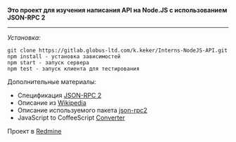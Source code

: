 **Это проект для изучения написания API на Node.JS с использованием JSON-RPC 2**

----------

*Установка:*

    git clone https://gitlab.globus-ltd.com/k.keker/Interns-NodeJS-API.git
    npm install - установка зависимостей
    npm start - запуск сервера
    npm test - запуск клиента для тестирования

Дополнительные материалы:
- Спецификация [JSON-RPC 2](http://www.jsonrpc.org/specification)
- Описание из [Wikipedia](https://ru.wikipedia.org/wiki/JSON-RPC)
- Описание используемого пакета [json-rpc2](https://github.com/pocesar/node-jsonrpc2) 
- JavaScript to CoffeeScript [Converter](http://js2.coffee/)

Проект в [Redmine](https://redmine.globus-ltd.com/issues/27940) 
